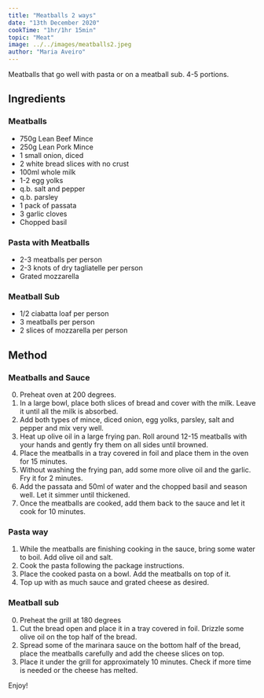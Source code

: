 ```yaml
---
title: "Meatballs 2 ways"
date: "13th December 2020"
cookTime: "1hr/1hr 15min"
topic: "Meat"
image: ../../images/meatballs2.jpeg
author: "Maria Aveiro"
---
```


Meatballs that go well with pasta or on a meatball sub.
4-5 portions.

## Ingredients

### Meatballs

- 750g Lean Beef Mince
- 250g Lean Pork Mince
- 1 small onion, diced
- 2 white bread slices with no crust
- 100ml whole milk
- 1-2 egg yolks
- q.b. salt and pepper
- q.b. parsley
- 1 pack of passata
- 3 garlic cloves
- Chopped basil

### Pasta with Meatballs

- 2-3 meatballs per person
- 2-3 knots of dry tagliatelle per person
- Grated mozzarella

### Meatball Sub

- 1/2 ciabatta loaf per person
- 3 meatballs per person
- 2 slices of mozzarella per person

## Method

### Meatballs and Sauce

0. Preheat oven at 200 degrees.
1. In a large bowl, place both slices of bread and cover with the milk. Leave it until all the milk is absorbed.
2. Add both types of mince, diced onion, egg yolks, parsley, salt and pepper and mix very well.
3. Heat up olive oil in a large frying pan. Roll around 12-15 meatballs with your hands and gently fry them on all sides until browned.
4. Place the meatballs in a tray covered in foil and place them in the oven for 15 minutes.
5. Without washing the frying pan, add some more olive oil and the garlic. Fry it for 2 minutes.
6. Add the passata and 50ml of water and  the chopped basil and season well. Let it simmer until thickened.
7. Once the meatballs are cooked, add them back to the sauce and let it cook for 10 minutes.

### Pasta way

1. While the meatballs are finishing cooking in the sauce, bring some water to boil. Add olive oil and salt.
2. Cook the pasta following the package instructions.
3. Place the cooked pasta on a bowl. Add the meatballs on top of it.
4. Top up with as much sauce and grated cheese as desired.

### Meatball sub

0. Preheat the grill at 180 degrees
1. Cut the bread open and place it in a tray covered in foil. Drizzle some olive oil on the top half of the bread.
2. Spread some of the marinara sauce on the bottom half of the bread, place the meatballs carefully and add the cheese slices on top.
3. Place it under the grill for approximately 10 minutes. Check if more time is needed or the cheese has melted.

Enjoy!
